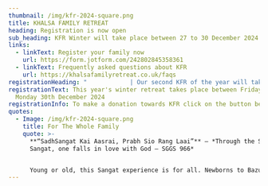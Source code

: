 ```yaml
---
thumbnail: /img/kfr-2024-square.png
title: KHALSA FAMILY RETREAT
heading: Registration is now open
sub_heading: KFR Winter will take place between 27 to 30 December 2024
links:
  - linkText: Register your family now
    url: https://form.jotform.com/242802845358361
  - linkText: Frequently asked questions about KFR
    url: https://khalsafamilyretreat.co.uk/faqs
registrationHeading: "            | Our second KFR of the year will take place this winter"
registrationText: This year's winter retreat takes place between Friday 27th to
  Monday 30th December 2024
registrationInfo: To make a donation towards KFR click on the button below.
quotes:
  - Image: /img/kfr-2024-square.png
    title: For The Whole Family
    quote: >-
      **“SadhSangat Kai Aasrai, Prabh Sio Rang Laai”** – *Through the Saadh
      Sangat, one falls in love with God – SGGS 966*


      Young or old, this Sangat experience is for all. Newborns to Bazurag Siane (elders) can take fruit from this camp as it serves to cater for all age groups to grow spiritually, mentally and physically.
---
```

